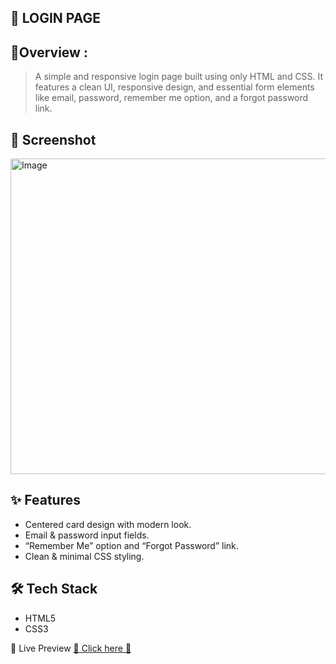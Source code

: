 ## :memo: LOGIN PAGE

## :bookmark:Overview :
> A simple and responsive login page built using only HTML and CSS.
It features a clean UI, responsive design, and essential form elements like email, password, remember me option, and a forgot password link.

## :camera_flash: Screenshot
<img width="959" height="505" alt="Image" src="https://github.com/user-attachments/assets/dada9d49-05d9-456c-b352-2995c0c191ca" />

## ✨ Features
- Centered card design with modern look.
-  Email & password input fields.
-  “Remember Me” option and “Forgot Password” link.
- Clean & minimal CSS styling.

## 🛠 Tech Stack
- HTML5 
- CSS3 

📍 Live Preview 
[🔗 Click here 🔐](http://127.0.0.1:3000/LOGIN%20PAGE.html)
